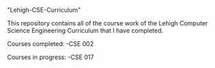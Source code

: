 "Lehigh-CSE-Curriculum" 

This repository contains all of the course work of the Lehigh Computer Science Engineering Curriculum that I have completed.

Courses completed:
-CSE 002

Courses in progress:
-CSE 017

